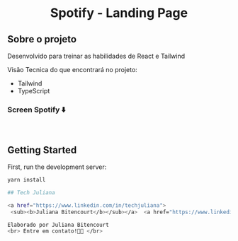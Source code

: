 <h1 align="center">
Spotify - Landing Page

## Sobre o projeto
Desenvolvido para treinar as habilidades de React e Tailwind

Visão Tecnica do que encontrará no projeto:
- Tailwind
- TypeScript

### Screen Spotify ⬇️
<img src="" >
<img src="" >


## Getting Started
First, run the development server:

```bash
yarn install

## Tech Juliana

<a href="https://www.linkedin.com/in/techjuliana">
 <sub><b>Juliana Bitencourt</b></sub></a>  <a href="https://www.linkedin.com/in/techjuliana" title="LinkedIn">🚀</a>

Elaborado por Juliana Bitencourt
<br> Entre em contato!👋🏽 </br>
